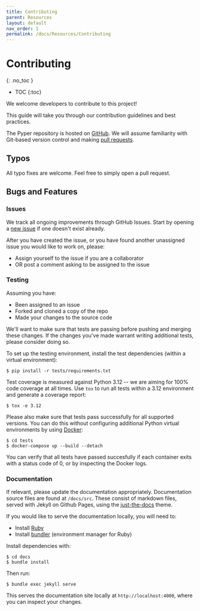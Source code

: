 ```yaml
---
title: Contributing
parent: Resources
layout: default
nav_order: 1
permalink: /docs/Resources/Contributing
---
```


# Contributing
{: .no_toc }

* TOC
{:toc}

We welcome developers to contribute to this project!

This guide will take you through our contribution guidelines and best practices.

The Pyper repository is hosted on [GitHub](https://github.com/pyper-dev/pyper).
We will assume familiarity with Git-based version control and making [pull requests](https://docs.github.com/get-started/exploring-projects-on-github/contributing-to-a-project).

## Typos

All typo fixes are welcome. Feel free to simply open a pull request.

## Bugs and Features

### Issues

We track all ongoing improvements through GitHub Issues. Start by opening a [new issue](https://github.com/pyper-dev/pyper/issues/new/choose) if one doesn't exist already.

After you have created the issue, or you have found another unassigned issue you would like to work on, please:
* Assign yourself to the issue if you are a collaborator
* OR post a comment asking to be assigned to the issue

### Testing

Assuming you have:

* Been assigned to an issue
* Forked and cloned a copy of the repo
* Made your changes to the source code

We'll want to make sure that tests are passing before pushing and merging these changes.
If the changes you've made warrant writing additional tests, please consider doing so.

To set up the testing environment, install the test dependencies (within a virtual environment):

```console
$ pip install -r tests/requirements.txt
```

Test coverage is measured against Python 3.12 -- we are aiming for 100% code coverage at all times.
Use `tox` to run all tests within a 3.12 environment and generate a coverage report:

```console
$ tox -e 3.12
```

Please also make sure that tests pass successfully for all supported versions.
You can do this without configuring additional Python virtual environments by using [Docker](https://docs.docker.com/):

```console
$ cd tests
$ docker-compose up --build --detach
```

You can verify that all tests have passed succesfully if each container exits with a status code of 0, or by inspecting the Docker logs.

### Documentation

If relevant, please update the documentation appropriately. Documentation source files are found at `/docs/src`. These consist of markdown files, served with Jekyll on Github Pages, using the [just-the-docs](https://github.com/just-the-docs/just-the-docs) theme.

If you would like to serve the documentation locally, you will need to:

* Install [Ruby](https://www.ruby-lang.org/en/documentation/installation/)
* Install [bundler](https://bundler.io/) (environment manager for Ruby)

Install dependencies with:

```console
$ cd docs
$ bundle install
```

Then run:

```console
$ bundle exec jekyll serve
```

This serves the documentation site locally at `http://localhost:4000`, where you can inspect your changes.


